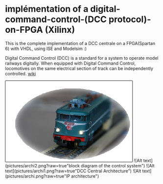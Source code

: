 # implémentation of a digital-command-control-(DCC protocol)-on-FPGA (Xilinx)
This is the complete implementation of a DCC centrale on a FPGA(Spartan 6) with VHDL, using ISE and Modelsim :)


Digital Command Control (DCC) is a standard for a system to operate model railways digitally. When equipped with Digital Command Control, locomotives on the same electrical section of track can be independently controlled.
[wiki](https://en.wikipedia.org/wiki/Digital_Command_Control)

![Alt text](pictures/archi3.png?raw=true)
![Alt text](pictures/archi2.png?raw=true"block diagram of the control system")
![Alt text](pictures/archi1.png?raw=true"DCC Central Architecture")
![Alt text](pictures/archi.png?raw=true"IP architecture")
